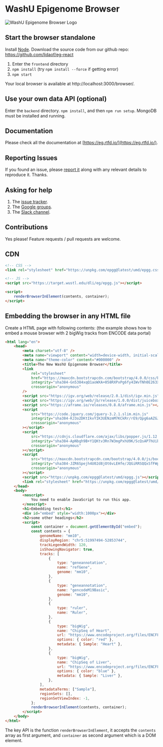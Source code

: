 # WashU Epigenome Browser

![WashU Epigenome Browser Logo](https://eg.readthedocs.io/en/latest/_images/eg.png "WashU Epigenome Browser")

## Start the browser standalone

Install [Node](https://nodejs.org/en/). Download the source code from our github repo: https://github.com/lidaof/eg-react

1. Enter the `frontend` directory
2. `npm install` (try `npm install --force` if getting error)
3. `npm start`

Your local browser is available at http://localhost:3000/browser/.

## Use your own data API (optional)

Enter the `backend` directory. `npm install`, and then `npm run setup`. MongoDB must be installed and running.

## Documentation

Please check all the documentation at [https://eg.rtfd.io/](https://eg.rtfd.io/).

## Reporting Issues

If you found an issue, please [report it](https://github.com/lidaof/eg-react/issues) along with any relevant details to reproduce it. Thanks.

## Asking for help

1. The [issue tracker](https://github.com/lidaof/eg-react/issues).
2. The [Google groups](https://groups.google.com/forum/#!forum/epgg).
3. The [Slack channel](https://join.slack.com/t/epgg/shared_invite/enQtNTA5NDY5MDIwNjc4LTlhYjJlZWM4MmRlMTcyODEzMDI0ZTlmNmM2ZjIyYmY2NTU5ZTY2MWRmOWExMDg1N2U5ZWE3NzhkMjVkZDVhNTc).

## Contributions

Yes please! Feature requests / pull requests are welcome.

## CDN

```html
<!-- CSS -->
<link rel="stylesheet" href="https://unpkg.com/epgg@latest/umd/epgg.css" />

<!-- JS -->
<script src="https://target.wustl.edu/dli/eg/epgg.js"></script>

<script>
    renderBrowserInElement(contents, container);
</script>
```

## Embedding the browser in any HTML file

Create a HTML page with following contents: (the example shows how to embed a mouse browser with 2 bigWig tracks from ENCODE data portal)

```html
<html lang="en">
    <head>
        <meta charset="utf-8" />
        <meta name="viewport" content="width=device-width, initial-scale=1, shrink-to-fit=no" />
        <meta name="theme-color" content="#000000" />
        <title>The New WashU Epigenome Browser</title>
        <link
            rel="stylesheet"
            href="https://maxcdn.bootstrapcdn.com/bootstrap/4.0.0/css/bootstrap.min.css"
            integrity="sha384-Gn5384xqQ1aoWXA+058RXPxPg6fy4IWvTNh0E263XmFcJlSAwiGgFAW/dAiS6JXm"
            crossorigin="anonymous"
        />
        <script src="https://igv.org/web/release/2.0.1/dist/igv.min.js"></script>
        <script src="https://igv.org/web/jb/release/1.0.0/dist/juicebox.min.js"></script>
        <script src="https://aframe.io/releases/0.8.0/aframe.min.js"></script>
        <script
            src="https://code.jquery.com/jquery-3.2.1.slim.min.js"
            integrity="sha384-KJ3o2DKtIkvYIK3UENzmM7KCkRr/rE9/Qpg6aAZGJwFDMVNA/GpGFF93hXpG5KkN"
            crossorigin="anonymous"
        ></script>
        <script
            src="https://cdnjs.cloudflare.com/ajax/libs/popper.js/1.12.9/umd/popper.min.js"
            integrity="sha384-ApNbgh9B+Y1QKtv3Rn7W3mgPxhU9K/ScQsAP7hUibX39j7fakFPskvXusvfa0b4Q"
            crossorigin="anonymous"
        ></script>
        <script
            src="https://maxcdn.bootstrapcdn.com/bootstrap/4.0.0/js/bootstrap.min.js"
            integrity="sha384-JZR6Spejh4U02d8jOt6vLEHfe/JQGiRRSQQxSfFWpi1MquVdAyjUar5+76PVCmYl"
            crossorigin="anonymous"
        ></script>
        <script src="https://unpkg.com/epgg@latest/umd/epgg.js"></script>
        <link rel="stylesheet" href="https://unpkg.com/epgg@latest/umd/epgg.css" />
    </head>
    <body>
        <noscript>
            You need to enable JavaScript to run this app.
        </noscript>
        <h1>Embedding test</h1>
        <div id="embed" style="width:1000px"></div>
        <h2>some other headings</h2>
        <script>
            const container = document.getElementById("embed");
            const contents = {
                genomeName: "mm10",
                displayRegion: "chr5:51997494-52853744",
                trackLegendWidth: 120,
                isShowingNavigator: true,
                tracks: [
                    {
                        type: "geneannotation",
                        name: "refGene",
                        genome: "mm10",
                    },
                    {
                        type: "geneannotation",
                        name: "gencodeM19Basic",
                        genome: "mm10",
                    },
                    {
                        type: "ruler",
                        name: "Ruler",
                    },
                    {
                        type: "bigWig",
                        name: "ChipSeq of Heart",
                        url: "https://www.encodeproject.org/files/ENCFF641FBI/@@download/ENCFF641FBI.bigWig",
                        options: { color: "red" },
                        metadata: { Sample: "Heart" },
                    },
                    {
                        type: "bigWig",
                        name: "ChipSeq of Liver",
                        url: "https://www.encodeproject.org/files/ENCFF555LBI/@@download/ENCFF555LBI.bigWig",
                        options: { color: "blue" },
                        metadata: { Sample: "Liver" },
                    },
                ],
                metadataTerms: ["Sample"],
                regionSets: [],
                regionSetViewIndex: -1,
            };
            renderBrowserInElement(contents, container);
        </script>
    </body>
</html>
```

The key API is the function `renderBrowserInElement`, it accepts the `contents` array as first argument,
and `container` as second argument which is a DOM element.
